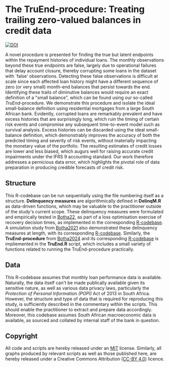 # The TruEnd-procedure: Treating trailing zero-valued balances in credit data
 [![DOI](https://zenodo.org/badge/695033824.svg)](https://zenodo.org/doi/10.5281/zenodo.10908342)

A novel procedure is presented for finding the true but latent endpoints within the repayment histories of individual loans. The monthly observations beyond these true endpoints are false, largely due to operational failures that delay account closure, thereby corrupting some loans in the dataset with `false' observations. Detecting these false observations is difficult at scale since each affected loan history might have a different sequence of zero (or very small) month-end balances that persist towards the end. Identifying these trails of diminutive balances would require an exact definition of a "small balance", which can be found using our so-called _TruEnd_-procedure. We demonstrate this procedure and isolate the ideal small-balance definition using residential mortgages from a large South African bank. Evidently, corrupted loans are remarkably prevalent and have excess histories that are surprisingly long, which ruin the timing of certain risk events and compromise any subsequent time-to-event model such as survival analysis. Excess histories can be discarded using the ideal small-balance definition, which demonstrably improves the accuracy of both the predicted timing and severity of risk events, without materially impacting the monetary value of the portfolio. The resulting estimates of credit losses are lower and less biased, which augurs well for raising accurate credit impairments under the IFRS 9 accounting standard. Our work therefore addresses a pernicious data error, which highlights the pivotal role of data preparation in producing credible forecasts of credit risk.

## Structure
This R-codebase can be run sequentially using the file numbering itself as a structure. **Delinquency measures** are algorithmically defined in **DelinqM.R** as data-driven functions, which may be valuable to the practitioner outside of the study's current scope. These delinquency measures were formulated and empirically tested in [Botha22](https://www.researchgate.net/publication/358329458_The_loss_optimization_of_loan_recovery_decision_times_using_forecast_cashflows), as part of a loss optimisation exercise of recovery decision times, as implemented in the corresponding [R-codebase](https://github.com/arnobotha/The-loss-optimisation-of-loan-recovery-decision-times-using-forecast-cash-flows). A simulation study from [Botha2021](https://www.researchgate.net/publication/350169758_Simulation-based_optimisation_of_the_timing_of_loan_recovery_across_different_portfolios) also demonstrated these delinquency measures at length, with its corresponding [R-codebase](https://github.com/arnobotha/Simulation-based-optimisation-of-the-timing-of-loan-recovery-across-different-portfolios). Similarly, the **TruEnd-procedure** from [Botha2024](https://www.researchgate.net/publication/380214432_The_TruEnd-procedure_Treating_trailing_zero-valued_balances_in_credit_data) and its corresponding [R-codebase](https://github.com/arnobotha/TruEnd-Procedure)  is impliemented in the **TruEnd.R** script, which includes a small variety of functions related to running the TruEnd-procedure practically.

## Data
This R-codebase assumes that monthly loan performance data is available. Naturally, the data itself can't be made publically available given its sensitive nature, as well as various data privacy laws, particularly the _Protection of Personal Information (POPI)_ Act of 2013 in South Africa. However, the structure and type of data that is required for reproducing this study, is sufficiently described in the commentary within the scripts. This should enable the practitioner to extract and prepare data accordingly. Moreover, this codebase assumes South African macroeconomic data is available, as sourced and collated by internal staff of the bank in question.

## Copyright
All code and scripts are hereby released under an [MIT](https://opensource.org/licenses/MIT) license. Similarly, all graphs produced by relevant scripts as well as those published here, are hereby released under a Creative Commons Attribution ([CC-BY 4.0](https://creativecommons.org/licenses/by/4.0/)) licence.
